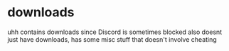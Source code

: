 # downloads
uhh contains downloads since Discord is sometimes blocked
also doesnt just have downloads, has some misc stuff that doesn't involve cheating
